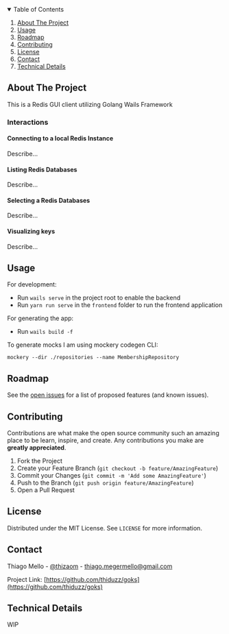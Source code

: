 
<details open="open">
  <summary>Table of Contents</summary>
  <ol>
    <li>
      <a href="#about-the-project">About The Project</a>
    </li>
    <li><a href="#usage">Usage</a></li>
    <li><a href="#roadmap">Roadmap</a></li>
    <li><a href="#contributing">Contributing</a></li>
    <li><a href="#license">License</a></li>
    <li><a href="#contact">Contact</a></li>
    <li><a href="#technical-details">Technical Details</a></li>
  </ol>
</details>

<!-- ABOUT THE PROJECT -->
## About The Project
This is a Redis GUI client utilizing Golang Wails Framework

### Interactions

#### Connecting to a local Redis Instance
Describe...

#### Listing Redis Databases
Describe...

#### Selecting a Redis Databases
Describe...

#### Visualizing keys
Describe...

## Usage

For development: 
* Run `wails serve` in the project root to enable the backend
* Run `yarn run serve` in the `frontend` folder to run the frontend application

For generating the app: 
* Run `wails build -f`

To generate mocks I am using mockery codegen CLI:

`mockery --dir ./repositories --name MembershipRepository`

## Roadmap

See the [open issues](https://github.com/thiduzz/goks/issues) for a list of proposed features (and known issues).

## Contributing

Contributions are what make the open source community such an amazing place to be learn, inspire, and create. Any contributions you make are **greatly appreciated**.

1. Fork the Project
2. Create your Feature Branch (`git checkout -b feature/AmazingFeature`)
3. Commit your Changes (`git commit -m 'Add some AmazingFeature'`)
4. Push to the Branch (`git push origin feature/AmazingFeature`)
5. Open a Pull Request

## License

Distributed under the MIT License. See `LICENSE` for more information.

## Contact

Thiago Mello - [@thizaom](https://twitter.com/thizaom) - thiago.megermello@gmail.com

Project Link: [https://github.com/thiduzz/goks](https://github.com/thiduzz/goks)

## Technical Details

WIP
